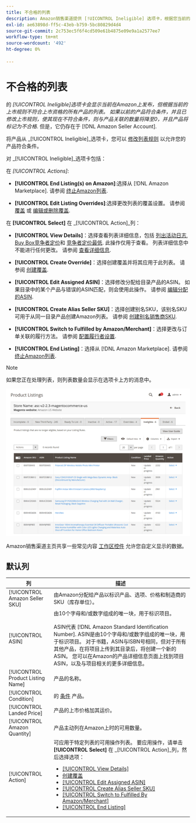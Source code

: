 ```yaml
---
title: 不合格的列表
description: Amazon销售渠道提供 [!UICONTROL Ineligible] 选项卡，根据您当前的上市规则，无法将项目作为列表进行管理。
exl-id: ae63898d-ff5c-43eb-b759-5bc80829d4d4
source-git-commit: 2c753ec5f6f4cd509e61b4875e09e9a1a2577ee7
workflow-type: tm+mt
source-wordcount: '492'
ht-degree: 0%

---
```


# 不合格的列表

的 _[!UICONTROL Ineligible]_选项卡会显示当前在Amazon上发布，但根据当前的上市规则不符合上市资格的所有产品的列表。 如果以前的产品符合条件，并且已修改上市规则，使其现在不符合条件，则与产品关联的数量将降至0，并且产品将标记为_&#x200B;不合格&#x200B;_. 但是，它仍存在于 [!DNL Amazon Seller Account].

将产品从 _[!UICONTROL Ineligible]_选项卡，您可以 [修改列表规则](./listing-rules.md) 以允许您的产品符合条件。

对 _[!UICONTROL Ineligible]_选项卡包括：

在 _[!UICONTROL Actions]_:

- **[!UICONTROL End Listing(s) on Amazon]**:选择从 [!DNL Amazon Marketplace]. 请参阅 [终止Amazon列表](./end-listings-manually.md).

- **[!UICONTROL Edit Listing Overrides]**:选择更改列表的覆盖设置。 请参阅 [覆盖](./overrides.md) 或 [编辑或删除覆盖](./creating-editing-overrides.md#edit-override-single-listing).

在 **[!UICONTROL Select]** 在 _[!UICONTROL Action]_列：

- **[!UICONTROL View Details]**：选择查看列表详细信息，包括 [列出活动日志](./product-listing-details.md#listing-activity-log), [Buy Box竞争者定价](./product-listing-details.md#buy-box-competitor-pricing)和 [竞争者定价最低](./product-listing-details.md#lowest-competitor-pricing). 此操作仅用于查看。 列表详细信息中不能进行任何更改。 请参阅 [查看详细信息](./product-listing-details.md).

- **[!UICONTROL Create Override]**：选择创建覆盖并将其应用于此列表。 请参阅 [创建覆盖](./creating-editing-overrides.md).

- **[!UICONTROL Edit Assigned ASIN]**：选择修改分配给目录产品的ASIN。 如果目录中的某个产品与错误的ASIN匹配，则会使用此操作。 请参阅 [编辑分配的ASIN](./edit-assigned-asin.md).

- **[!UICONTROL Create Alias Seller SKU]**：选择创建别名SKU，该别名SKU可用于从同一目录产品创建Amazon列表。 请参阅 [创建别名销售商SKU](./create-alias-seller-sku.md).

- **[!UICONTROL Switch to Fulfilled by Amazon/Merchant]**：选择更改与订单关联的履行方法。 请参阅 [配置履行者设置](./fulfilled-by.md#configure-fulfilled-by-settings).

- **[!UICONTROL End Listing]**：选择从 [!DNL Amazon Marketplace]. 请参阅 [终止Amazon列表](./end-listings-manually.md).

>[!NOTE]
>如果您正在处理列表，则列表数量会显示在选项卡上方的消息中。

![不合格的Amazon列表](assets/amazon-ineligible-listings.png)

Amazon销售渠道主页共享一些常见内容 [工作区控件](./workspace-controls.md) 允许您自定义显示的数据。

## 默认列

| 列 | 描述 |
|--- |--- |
| [!UICONTROL Amazon Seller SKU] | 由Amazon分配给产品以标识产品、选项、价格和制造商的SKU（库存单位）。 |
| [!UICONTROL ASIN] | 由10个字母和/或数字组成的唯一块，用于标识项目。<br><br>ASIN代表 [!DNL Amazon Standard Identification Number]. ASIN是由10个字母和/或数字组成的唯一块，用于标识项目。 对于书籍，ASIN与ISBN号相同，但对于所有其他产品，在将项目上传到其目录后，将创建一个新的ASIN。 您可以在Amazon的产品详细信息页面上找到项目ASIN，以及与项目相关的更多详细信息。 |
| [!UICONTROL Product Listing Name] | 产品的名称。 |
| [!UICONTROL Condition] | 的 [条件](./product-listing-condition.md) 产品。 |
| [!UICONTROL Landed Price] | 产品的上市价格加其运价。 |
| [!UICONTROL Amazon Quantity] | 产品主动列在Amazon上时的可用数量。 |
| [!UICONTROL Action] | 可应用于特定列表的可用操作列表。 要应用操作，请单击 **[!UICONTROL Select]** 在 _[!UICONTROL Action]_列，然后选择选项：<ul><li>[[!UICONTROL View Details]](./product-listing-details.md)</li><li>[创建覆盖](./creating-editing-overrides.md)</li><li>[[!UICONTROL Edit Assigned ASIN]](./edit-assigned-asin.md)</li><li>[[!UICONTROL Create Alias Seller SKU]](./create-alias-seller-sku.md#region-specific)</li><li>[[!UICONTROL Switch to Fulfilled By Amazon/Merchant]](./fulfilled-by.md#configure-fulfilled-by-settings)</li><li>[[!UICONTROL End Listing]](./end-listings-manually.md)</li></ul> |
